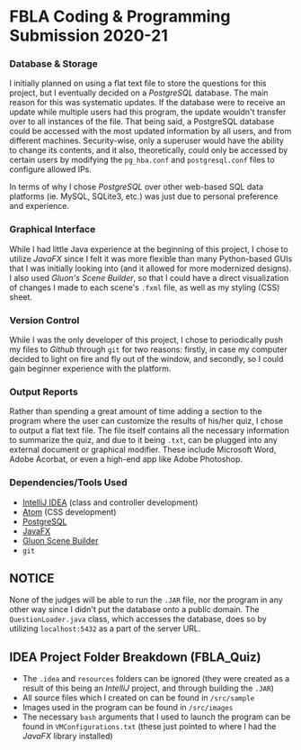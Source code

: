 # FBLA Coding & Programming Submission 2020-21
### Database & Storage
I initially planned on using a flat text file to store the questions for this project, but I eventually decided on a *PostgreSQL* database. The main reason for this was systematic
updates. If the database were to receive an update while multiple users had this program, the update wouldn't transfer over to all instances of the file. That being said, a PostgreSQL database could be accessed with the most updated information by all users, and from different machines. Security-wise, only a superuser would have the ability to change its contents, and it also, theoretically, could only be accessed by certain users by modifying the `pg_hba.conf` and `postgresql.conf` files to configure allowed IPs.

In terms of why I chose *PostgreSQL* over other web-based SQL data platforms (ie. MySQL, SQLite3, etc.) was just due to personal preference and experience.

### Graphical Interface
While I had little Java experience at the beginning of this project, I chose to utilize *JavaFX* since I felt it was more flexible than many Python-based GUIs that I was
initially looking into (and it allowed for more modernized designs). I also used *Gluon's Scene Builder*, so that I could have a direct visualization of changes I made to 
each scene's `.fxml` file, as well as my styling (CSS) sheet.

### Version Control
While I was the only developer of this project, I chose to periodically push my files to *Github* through `git` for two reasons: firstly, in case my computer decided to light on fire and fly out of the window, and secondly, so I could gain beginner experience with the platform.

### Output Reports
Rather than spending a great amount of time adding a section to the program where the user can customize the results of his/her quiz, I chose to output a flat text file. The
file itself contains all the necessary information to summarize the quiz, and due to it being `.txt`, can be plugged into any external document or graphical modifier. These include Microsoft Word, Adobe Acorbat, or even a high-end app like Adobe Photoshop.

### Dependencies/Tools Used
- [IntelliJ IDEA](https://www.jetbrains.com/idea/) (class and controller development)
- [Atom](https://atom.io/) (CSS development)
- [PostgreSQL](https://www.postgresql.org/)
- [JavaFX](https://openjfx.io/)
- [Gluon Scene Builder](https://gluonhq.com/products/scene-builder/)
- `git`

## NOTICE
None of the judges will be able to run the `.JAR` file, nor the program in any other way since I didn't put the database onto a public domain. The `QuestionLoader.java` class,
which accesses the database, does so by utilizing `localhost:5432` as a part of the server URL.

## IDEA Project Folder Breakdown (FBLA_Quiz)
* The `.idea` and `resources` folders can be ignored (they were created as a result of this being an *IntelliJ* project, and through building the `.JAR`)
* All source files which I created on can be found in `/src/sample` 
* Images used in the program can be found in `/src/images`
* The necessary `bash` arguments that I used to launch the program can be found in `VMConfigurations.txt` (these just pointed to where I had the *JavaFX* library installed)

